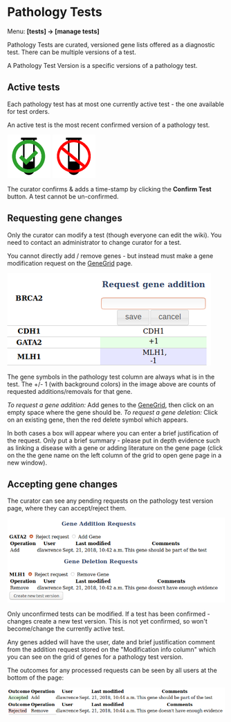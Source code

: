 # Pathology Tests

Menu: **[tests] -> [manage tests]**

Pathology Tests are curated, versioned gene lists offered as a diagnostic test. There can be multiple versions of a test.

A Pathology Test Version is a specific versions of a pathology test.

## Active tests

Each pathology test has at most one currently active test - the one available for test orders.

An active test is the most recent confirmed version of a pathology test.

![Active test logo](images/test_tube_active.png)
![All other versions of tests](images/test_tube_obsolete.png)

The curator confirms & adds a time-stamp by clicking the **Confirm Test** button. A test cannot be un-confirmed.

## Requesting gene changes

Only the curator can modify a test (though everyone can edit the wiki). You need to contact an administrator to change curator for a test.

You cannot directly add / remove genes - but instead must make a gene modification request on the [GeneGrid](../genes/genegrid.md) page.

![](images/request_gene_addition.png)

The gene symbols in the pathology test column are always what is in the test. The +/- 1 (with background colors) in the image above are counts of requested additions/removals for that gene.

_To request a gene addition:_ Add genes to the [GeneGrid](../genes/genegrid.md), then click on an empty space where the gene should be.
_To request a gene deletion:_ Click on an existing gene, then the red delete symbol which appears.

In both cases a box will appear where you can enter a brief justification of the request. Only put a brief summary - please put in depth evidence such as linking a disease with a gene or adding literature on the gene page (click on the the gene name on the left column of the grid to open gene page in a new window).

## Accepting gene changes

The curator can see any pending requests on the pathology test version page, where they can accept/reject them.

![](images/modifications.png)

Only unconfirmed tests can be modified. If a test has been confirmed - changes create a new test version. This is not yet confirmed, so won't become/change the currently active test.

Any genes added will have the user, date and brief justification comment from the addition request stored on the "Modification info column" which you can see on the grid of genes for a pathology test version.

The outcomes for any processed requests can be seen by all users at the bottom of the page:

![](images/request_outcomes.png)



